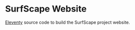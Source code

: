 # SurfScape Website

[Eleventy](https://www.11ty.dev/) source code to build the SurfScape project website.